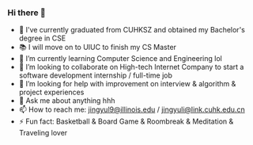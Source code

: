### Hi there 👋

- 🔭 I've currently graduated from CUHKSZ and obtained my Bachelor's degree in CSE
- 📚 I will move on to UIUC to finish my CS Master
- 🌱 I’m currently learning Computer Science and Engineering lol
- 👯 I’m looking to collaborate on High-tech Internet Company to start a software development internship / full-time job
- 🤔 I’m looking for help with improvement on interview & algorithm & project experiences
- 💬 Ask me about anything hhh
- 📫 How to reach me: jingyul9@illinois.edu / jingyuli@link.cuhk.edu.cn
- ⚡ Fun fact: Basketball & Board Game & Roombreak & Meditation & Traveling lover

<!--
**HouWhalee1222/HouWhalee1222** is a ✨ _special_ ✨ repository because its `README.md` (this file) appears on your GitHub profile.

Here are some ideas to get you started:


-->
